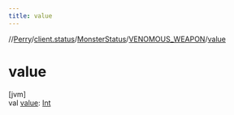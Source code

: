 ```yaml
---
title: value
---
```

//[Perry](../../../../index.html)/[client.status](../../index.html)/[MonsterStatus](../index.html)/[VENOMOUS_WEAPON](index.html)/[value](value.html)



# value



[jvm]\
val [value](value.html): [Int](https://kotlinlang.org/api/latest/jvm/stdlib/kotlin/-int/index.html)




